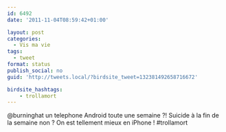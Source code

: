 ```yaml
---
id: 6492
date: '2011-11-04T08:59:42+01:00'

layout: post
categories:
  - Vis ma vie
tags:
  - tweet
format: status
publish_social: no
guid: 'http://tweets.local/?birdsite_tweet=132381492658716672'

birdsite_hashtags:
    - trollamort
---
```


@burninghat un telephone Android toute une semaine ?! Suicide à la fin de la semaine non ? On est tellement mieux en iPhone ! #trollamort
